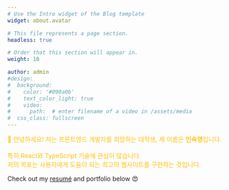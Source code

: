 ```yaml
---
# Use the Intro widget of the Blog template
widget: about.avatar

# This file represents a page section.
headless: true

# Order that this section will appear in.
weight: 10

author: admin
#design:
#  background:
#    color: '#090a0b'
#    text_color_light: true
#    video:
#      path:  # enter filename of a video in /assets/media
#  css_class: fullscreen
---
```


<p class="justify-text" style="color: #FFC107;">
👋 안녕하세요! 저는 프론트엔드 개발자를 희망하는 대학생, 제 이름은 <strong>인숙영</strong>입니다.<br><br>
특히 React와 TypeScript 기술에 관심이 많습니다.<br>
저의 목표는 사용자에게 도움이 되는 최고의 웹사이트를 구현하는 것입니다.
</p>

Check out my [resumé](/about/) and portfolio below 😍
